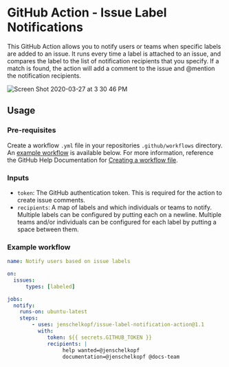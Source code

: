 # GitHub Action - Issue Label Notifications
This GitHub Action allows you to notify users or teams when specific labels are added to an issue. It runs every time a label is attached to an issue, and compares the label to the list of notification recipients that you specify. If a match is found, the action will add a comment to the issue and @mention the notification recipients.

![Screen Shot 2020-03-27 at 3 30 46 PM](https://user-images.githubusercontent.com/1865328/77805832-19b91800-7040-11ea-98c8-5eb880be04f7.png)

## Usage
### Pre-requisites
Create a workflow `.yml` file in your repositories `.github/workflows` directory. An [example workflow](#example-workflow) is available below. For more information, reference the GitHub Help Documentation for [Creating a workflow file](https://help.github.com/en/articles/configuring-a-workflow#creating-a-workflow-file).

### Inputs
- `token`: The GitHub authentication token. This is required for the action to create issue comments.
- `recipients`: A map of labels and which individuals or teams to notify. Multiple labels can be configured by putting each on a newline. Multiple teams and/or individuals can be configured for each label by putting a space between them.

### Example workflow

```yaml
name: Notify users based on issue labels

on:
  issues:
      types: [labeled]

jobs:
  notify:
    runs-on: ubuntu-latest
    steps:
        - uses: jenschelkopf/issue-label-notification-action@1.1
          with:
             token: ${{ secrets.GITHUB_TOKEN }}
             recipients: |
                  help wanted=@jenschelkopf
                  documentation=@jenschelkopf @docs-team
